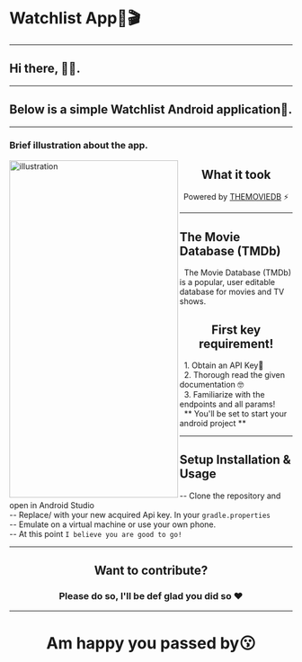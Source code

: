 # **Watchlist App**🍿🎬
---
## Hi there, 👋🏼.
---
## Below is a simple **Watchlist** Android application🥲.
---
### Brief illustration about the app.
<div class="">
    <img src="./outSRC/watchlist.gif" align="left" height="600px" width="300px" alt="illustration">
</div>
<div class="">
    <h2 align="center"> <b> What it took </b> </h2>
    <p  align="center">
    Powered by 
    <span><a href="https://www.themoviedb.org">THEMOVIEDB</a></span> ⚡
    </p>
</div>

---
## The Movie Database (TMDb)

&nbsp; The Movie Database (TMDb) is a popular, user editable database for movies and TV shows.

<div>
    <h2 align="center"> <b>First key requirement!</b></h2>
    <p>
     &nbsp; 1. Obtain an API Key🔑 <br>
     &nbsp; 2. Thorough read the given documentation 🤓 <br>
     &nbsp; 3. Familiarize with the endpoints and all params! <br>
     &nbsp; **  You'll be set to start your android project **
    </p>  
</div>

---
## Setup Installation & Usage
-- Clone the repository and open in Android Studio <br>
-- Replace/ with your new acquired Api key. In your
`gradle.properties` <br>
-- Emulate on a virtual machine or use your own phone. <br>
-- At this point `I believe you are good to go!` <br>

---

<div align=center>
    <h2>Want to contribute?</h2>
    <h3>Please do so, I'll be def glad you did so ❤️ </h3>
</div>

---
<h1 align=center>Am happy you passed by😗</h1>


